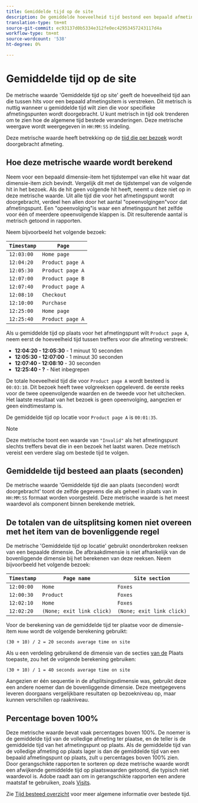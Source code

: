 ```yaml
---
title: Gemiddelde tijd op de site
description: De gemiddelde hoeveelheid tijd bestond een bepaald afmetingspunt tussen treffers.
translation-type: tm+mt
source-git-commit: ec93137d0b5334e312fe0ec42953457243117d4a
workflow-type: tm+mt
source-wordcount: '538'
ht-degree: 0%

---
```



# Gemiddelde tijd op de site

De metrische waarde &#39;Gemiddelde tijd op site&#39; geeft de hoeveelheid tijd aan die tussen hits voor een bepaald afmetingsitem is verstreken. Dit metrisch is nuttig wanneer u gemiddelde tijd wilt zien die voor specifieke afmetingspunten wordt doorgebracht. U kunt metrisch in tijd ook trenderen om te zien hoe de algemene tijd bestede veranderingen. Deze metrische weergave wordt weergegeven in `HH:MM:SS` indeling.

Deze metrische waarde heeft betrekking op de [tijd die per bezoek](../dimensions/time-spent-per-visit.md) wordt doorgebracht afmeting.

## Hoe deze metrische waarde wordt berekend

Neem voor een bepaald dimensie-item het tijdstempel van elke hit waar dat dimensie-item zich bevindt. Vergelijk dit met de tijdstempel van de volgende hit in het bezoek. Als de hit geen volgende hit heeft, neemt u deze niet op in deze metrische waarde. Uit alle tijd die voor het afmetingspunt wordt doorgebracht, verdeel hen allen door het aantal &quot;opeenvolgingen&quot;voor dat afmetingspunt. Een &quot;opeenvolging&quot;is waar een afmetingspunt het zelfde voor één of meerdere opeenvolgende klappen is. Dit resulterende aantal is metrisch getoond in rapporten.

Neem bijvoorbeeld het volgende bezoek:

| `Timestamp` | `Page` |
| --- | --- |
| `12:03:00` | `Home page` |
| `12:04:20` | `Product page A` |
| `12:05:30` | `Product page A` |
| `12:07:00` | `Product page B` |
| `12:07:40` | `Product page A` |
| `12:08:10` | `Checkout` |
| `12:10:00` | `Purchase` |
| `12:25:00` | `Home page` |
| `12:25:40` | `Product page A` |


Als u gemiddelde tijd op plaats voor het afmetingspunt wilt `Product page A`, neem eerst de hoeveelheid tijd tussen treffers voor die afmeting verstreek:

* **12:04:20 - 12:05:30** - 1 minuut 10 seconden
* **12:05:30 - 12:07:00** - 1 minuut 30 seconden
* **12:07:40 - 12:08:10** - 30 seconden
* **12:25:40 - ?** - Niet inbegrepen

De totale hoeveelheid tijd die voor `Product page A` wordt besteed is `00:03:10`. Dit bezoek heeft twee volgreeksen opgeleverd. de eerste reeks voor de twee opeenvolgende waarden en de tweede voor het uitchecken. Het laatste resultaat van het bezoek is geen opeenvolging, aangezien er geen eindtimestamp is.

De gemiddelde tijd op locatie voor `Product page A` is `00:01:35`.

>[!NOTE]
>
>Deze metrische toont een waarde van `"Invalid"` als het afmetingspunt slechts treffers bevat die in een bezoek het laatst waren. Deze metrisch vereist een verdere slag om bestede tijd te volgen.

## Gemiddelde tijd besteed aan plaats (seconden)

De metrische waarde &#39;Gemiddelde tijd die aan plaats (seconden) wordt doorgebracht&#39; toont de zelfde gegevens die als geheel in plaats van in `HH:MM:SS` formaat worden voorgesteld. Deze metrische waarde is het meest waardevol als component binnen berekende metriek.

## De totalen van de uitsplitsing komen niet overeen met het item van de bovenliggende regel

De metrische &#39;Gemiddelde tijd op locatie&#39; gebruikt ononderbroken reeksen van een bepaalde dimensie. De afbraakdimensie is niet afhankelijk van de bovenliggende dimensie bij het berekenen van deze reeksen. Neem bijvoorbeeld het volgende bezoek:

| `Timestamp` | `Page name` | `Site section` |
| --- | --- | --- |
| `12:00:00` | `Home` | `Foxes` |
| `12:00:30` | `Product` | `Foxes` |
| `12:02:10` | `Home` | `Foxes` |
| `12:02:20` | `(None; exit link click)` | `(None; exit link click)` |

Voor de berekening van de gemiddelde tijd ter plaatse voor de dimensie-item `Home` wordt de volgende berekening gebruikt:

```text
(30 + 10) / 2 = 20 seconds average time on site
```

Als u een verdeling gebruikend de dimensie van de secties [van de](../dimensions/site-section.md) Plaats toepaste, zou het de volgende berekening gebruiken:

```text
(30 + 10) / 1 = 40 seconds average time on site
```

Aangezien er één sequentie in de afsplitsingsdimensie was, gebruikt deze een andere noemer dan de bovenliggende dimensie. Deze meetgegevens leveren doorgaans vergelijkbare resultaten op bezoekniveau op, maar kunnen verschillen op raakniveau.

## Percentage boven 100%

Deze metrische waarde bevat vaak percentages boven 100%. De noemer is de gemiddelde tijd van de volledige afmeting ter plaatse, en de teller is de gemiddelde tijd van het afmetingspunt op plaats. Als de gemiddelde tijd van de volledige afmeting op plaats lager is dan de gemiddelde tijd van een bepaald afmetingspunt op plaats, zult u percentages boven 100% zien. Door gerangschikte rapporten te sorteren op deze metrische waarde wordt een afwijkende gemiddelde tijd op plaatswaarden getoond, die typisch niet waardevol is. Adobe raadt aan om in gerangschikte rapporten een andere maatstaf te gebruiken, zoals [Visits](visits.md).

Zie [Tijd besteed overzicht](time-spent.md) voor meer algemene informatie over bestede tijd.
